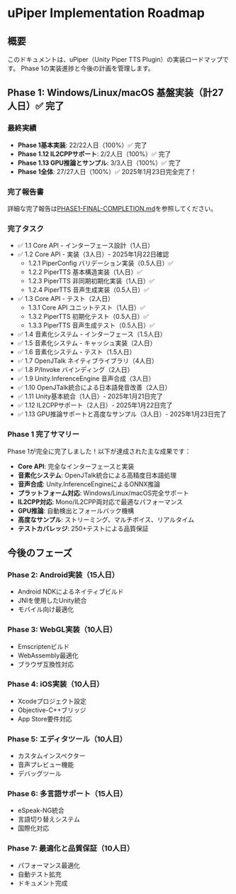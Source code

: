 # uPiper Implementation Roadmap

## 概要

このドキュメントは、uPiper（Unity Piper TTS Plugin）の実装ロードマップです。
Phase 1の実装進捗と今後の計画を管理します。

## Phase 1: Windows/Linux/macOS 基盤実装（計27人日）✅ 完了

### 最終実績
- **Phase 1基本実装**: 22/22人日（100%）✅ 完了
- **Phase 1.12 IL2CPPサポート**: 2/2人日（100%）✅ 完了
- **Phase 1.13 GPU推論とサンプル**: 3/3人日（100%）✅ 完了
- **Phase 1全体**: 27/27人日（100%）✅ 2025年1月23日完全完了！

### 完了報告書
詳細な完了報告は[PHASE1-FINAL-COMPLETION.md](progress/PHASE1-FINAL-COMPLETION.md)を参照してください。

### 完了タスク
- ✅ 1.1 Core API - インターフェース設計（1人日）
- ✅ 1.2 Core API - 実装（3人日）- 2025年1月22日確認
  - 1.2.1 PiperConfig バリデーション実装（0.5人日）✅
  - 1.2.2 PiperTTS 基本構造実装（1人日）✅
  - 1.2.3 PiperTTS 非同期初期化実装（1人日）✅
  - 1.2.4 PiperTTS 音声生成実装（0.5人日）✅
- ✅ 1.3 Core API - テスト（2人日）
  - 1.3.1 Core API ユニットテスト（1人日）✅
  - 1.3.2 PiperTTS 初期化テスト（0.5人日）✅
  - 1.3.3 PiperTTS 音声生成テスト（0.5人日）✅
- ✅ 1.4 音素化システム - インターフェース（1.5人日）
- ✅ 1.5 音素化システム - キャッシュ実装（2人日）
- ✅ 1.6 音素化システム - テスト（1.5人日）
- ✅ 1.7 OpenJTalk ネイティブライブラリ（4人日）
- ✅ 1.8 P/Invoke バインディング（2人日）
- ✅ 1.9 Unity.InferenceEngine 音声合成（3人日）
- ✅ 1.10 OpenJTalk統合による日本語発音改善（2人日）
- ✅ 1.11 Unity基本統合（1人日）- 2025年1月21日完了
- ✅ 1.12 IL2CPPサポート（2人日）- 2025年1月22日完了
- ✅ 1.13 GPU推論サポートと高度なサンプル（3人日）- 2025年1月23日完了

### Phase 1 完了サマリー

Phase 1が完全に完了しました！以下が達成された主な成果です：

- **Core API**: 完全なインターフェースと実装
- **音素化システム**: OpenJTalk統合による高精度日本語処理
- **音声合成**: Unity.InferenceEngineによるONNX推論
- **プラットフォーム対応**: Windows/Linux/macOS完全サポート
- **IL2CPP対応**: Mono/IL2CPP両対応で最適なパフォーマンス
- **GPU推論**: 自動検出とフォールバック機構
- **高度なサンプル**: ストリーミング、マルチボイス、リアルタイム
- **テストカバレッジ**: 250+テストによる品質保証

## 今後のフェーズ

### Phase 2: Android実装（15人日）
- Android NDKによるネイティブビルド
- JNIを使用したUnity統合
- モバイル向け最適化

### Phase 3: WebGL実装（10人日）
- Emscriptenビルド
- WebAssembly最適化
- ブラウザ互換性対応

### Phase 4: iOS実装（10人日）
- Xcodeプロジェクト設定
- Objective-C++ブリッジ
- App Store要件対応

### Phase 5: エディタツール（10人日）
- カスタムインスペクター
- 音声プレビュー機能
- デバッグツール

### Phase 6: 多言語サポート（15人日）
- eSpeak-NG統合
- 言語切り替えシステム
- 国際化対応

### Phase 7: 最適化と品質保証（10人日）
- パフォーマンス最適化
- 自動テスト拡充
- ドキュメント完成